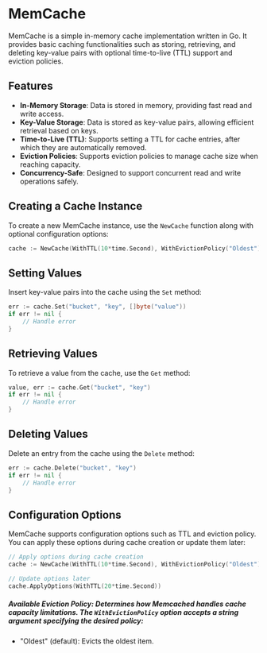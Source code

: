 # MemCache

MemCache is a simple in-memory cache implementation written in Go. It provides basic caching functionalities such as storing, retrieving, and deleting key-value pairs with optional time-to-live (TTL) support and eviction policies.

## Features

- **In-Memory Storage**: Data is stored in memory, providing fast read and write access.
- **Key-Value Storage**: Data is stored as key-value pairs, allowing efficient retrieval based on keys.
- **Time-to-Live (TTL)**: Supports setting a TTL for cache entries, after which they are automatically removed.
- **Eviction Policies**: Supports eviction policies to manage cache size when reaching capacity.
- **Concurrency-Safe**: Designed to support concurrent read and write operations safely.

## Creating a Cache Instance

To create a new MemCache instance, use the `NewCache` function along with optional configuration options:

```go
cache := NewCache(WithTTL(10*time.Second), WithEvictionPolicy("Oldest"))
```

## Setting Values

Insert key-value pairs into the cache using the `Set` method:

```go
err := cache.Set("bucket", "key", []byte("value"))
if err != nil {
    // Handle error
}
```

## Retrieving Values

To retrieve a value from the cache, use the `Get` method:

```go
value, err := cache.Get("bucket", "key")
if err != nil {
    // Handle error
}
```

## Deleting Values

Delete an entry from the cache using the `Delete` method:

```go
err := cache.Delete("bucket", "key")
if err != nil {
    // Handle error
}
```


## Configuration Options

MemCache supports configuration options such as TTL and eviction policy. You can apply these options during cache creation or update them later:

```go
// Apply options during cache creation
cache := NewCache(WithTTL(10*time.Second), WithEvictionPolicy("Oldest"))

// Update options later
cache.ApplyOptions(WithTTL(20*time.Second))
```

##### Available Eviction Policy: Determines how Memcached handles cache capacity limitations. The `WithEvictionPolicy` option accepts a string argument specifying the desired policy:

- "Oldest" (default): Evicts the oldest item.




